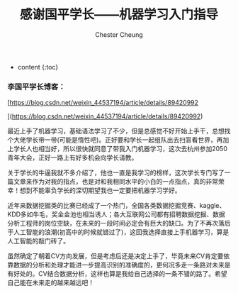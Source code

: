 ﻿---
layout: post
title:  "感谢国平学长——机器学习入门指导"
categories: thinking
tags: thinking
author: Chester Cheung
---

* content
{:toc}


### 李国平学长博客：


[https://blog.csdn.net/weixin_44537194/article/details/89420992

](https://blog.csdn.net/weixin_44537194/article/details/89420992)

最近上手了机器学习，基础语法学习了不少，但是总感觉不好开始上手干，总想找个大佬学长带一带(可能是惰性吧)。正好要和学长一起组队出去扫盲看世界，再加上学长人也相当好，所以很快就同意了带我入门机器学习，这次去杭州参加2050青年大会，正好一路上有好多机会向学长请教。



关于学长的牛逼我就不多介绍了，他也一直是我学习的榜样，这次学长专门写了一篇文章来作为对我的指点，也是对和我相同水平的小白的一点指点，真的非常荣幸！想到不能辜负学长的深切期望我也一定要把机器学习学好。



近年来数据挖掘类的比赛已经成了一个热门，全国各类数据挖掘竞赛、kaggle、KDD多如牛毛，奖金金池也相当诱人；各大互联网公司都有招聘数据挖掘、数据分析工程师的岗位空缺，在未来的一段时间必定会有巨大的缺口。为了不再次落后于人工智能的浪潮(初高中的时候就错过了)，这回我选择直接上手机器学习，算是人工智能的敲门砖了。



虽然确定了朝着CV方向发展，但是考虑后还是决定上手了，毕竟未来CV肯定要依靠数据的分析和处理才能进一步提高识别的准确度的，更何况多走一条路对未来是有好处的。CV结合数据分析，这样也算是我给自己选择的一条不错的路了。希望自己能在未来走的越来越远吧！